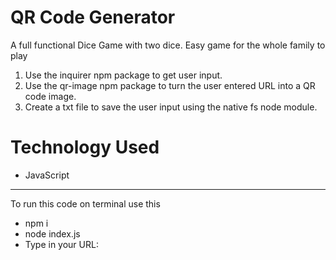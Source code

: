 # QR Code Generator
A full functional Dice Game with two dice. Easy game for the whole family to play
  
1. Use the inquirer npm package to get user input.
2. Use the qr-image npm package to turn the user entered URL into a QR code image.
3. Create a txt file to save the user input using the native fs node module.

# Technology Used
- JavaScript
  
---
To run this code on terminal use this
- npm i
- node index.js
- Type in your URL: 
